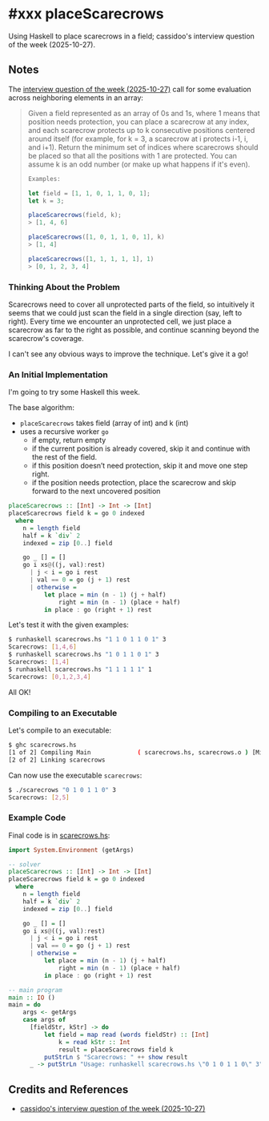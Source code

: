# #xxx placeScarecrows

Using Haskell to place scarecrows in a field; cassidoo's interview question of the week (2025-10-27).

## Notes

The [interview question of the week (2025-10-27)](https://buttondown.com/cassidoo/archive/with-the-new-day-comes-new-strength-and-new/)
call for some evaluation across neighboring elements in an array:

> Given a field represented as an array of 0s and 1s, where 1 means that position needs protection, you can place a scarecrow at any index, and each scarecrow protects up to k consecutive positions centered around itself (for example, for k = 3, a scarecrow at i protects i-1, i, and i+1). Return the minimum set of indices where scarecrows should be placed so that all the positions with 1 are protected. You can assume k is an odd number (or make up what happens if it's even).
>
> ```ts
> Examples:
>
> let field = [1, 1, 0, 1, 1, 0, 1];
> let k = 3;
>
> placeScarecrows(field, k);
> > [1, 4, 6]
>
> placeScarecrows([1, 0, 1, 1, 0, 1], k)
> > [1, 4]
>
> placeScarecrows([1, 1, 1, 1, 1], 1)
> > [0, 1, 2, 3, 4]
> ```

### Thinking About the Problem

Scarecrows need to cover all unprotected parts of the field,
so intuitively it seems that we could just scan the field in a single direction (say, left to right).
Every time we encounter an unprotected cell, we just place a scarecrow as far to the right as possible, and continue scanning beyond the scarecrow's coverage.

I can't see any obvious ways to improve the technique. Let's give it a go!

### An Initial Implementation

I'm going to try some Haskell this week.

The base algorithm:

* `placeScarecrows` takes field (array of int) and k (int)
* uses a recursive worker `go`
    * if empty, return empty
    * if the current position is already covered, skip it and continue with the rest of the field.
    * if this position doesn’t need protection, skip it and move one step right.
    * if the position needs protection, place the scarecrow and skip forward to the next uncovered position

```hs
placeScarecrows :: [Int] -> Int -> [Int]
placeScarecrows field k = go 0 indexed
  where
    n = length field
    half = k `div` 2
    indexed = zip [0..] field

    go _ [] = []
    go i xs@((j, val):rest)
      | j < i = go i rest
      | val == 0 = go (j + 1) rest
      | otherwise =
          let place = min (n - 1) (j + half)
              right = min (n - 1) (place + half)
          in place : go (right + 1) rest
```

Let's test it with the given examples:

```sh
$ runhaskell scarecrows.hs "1 1 0 1 1 0 1" 3
Scarecrows: [1,4,6]
$ runhaskell scarecrows.hs "1 0 1 1 0 1" 3
Scarecrows: [1,4]
$ runhaskell scarecrows.hs "1 1 1 1 1" 1
Scarecrows: [0,1,2,3,4]
```

All OK!

### Compiling to an Executable

Let's compile to an executable:

```sh
$ ghc scarecrows.hs
[1 of 2] Compiling Main             ( scarecrows.hs, scarecrows.o ) [Missing object file]
[2 of 2] Linking scarecrows
```

Can now use the executable `scarecrows`:

```sh
$ ./scarecrows "0 1 0 1 1 0" 3
Scarecrows: [2,5]
```

### Example Code

Final code is in [scarecrows.hs](./scarecrows.hs):

```hs
import System.Environment (getArgs)

-- solver
placeScarecrows :: [Int] -> Int -> [Int]
placeScarecrows field k = go 0 indexed
  where
    n = length field
    half = k `div` 2
    indexed = zip [0..] field

    go _ [] = []
    go i xs@((j, val):rest)
      | j < i = go i rest
      | val == 0 = go (j + 1) rest
      | otherwise =
          let place = min (n - 1) (j + half)
              right = min (n - 1) (place + half)
          in place : go (right + 1) rest

-- main program
main :: IO ()
main = do
    args <- getArgs
    case args of
      [fieldStr, kStr] -> do
          let field = map read (words fieldStr) :: [Int]
              k = read kStr :: Int
              result = placeScarecrows field k
          putStrLn $ "Scarecrows: " ++ show result
      _ -> putStrLn "Usage: runhaskell scarecrows.hs \"0 1 0 1 1 0\" 3"
```

## Credits and References

* [cassidoo's interview question of the week (2025-10-27)](https://buttondown.com/cassidoo/archive/with-the-new-day-comes-new-strength-and-new/)
